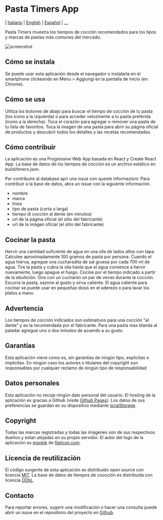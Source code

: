# Pasta Timers App

| [Italiano](https://github.com/jenkin/pasta-timers-app/blob/master/README.md) | [English](https://github.com/jenkin/pasta-timers-app/blob/master/README-en.md) | [Español](https://github.com/jenkin/pasta-timers-app/blob/master/README-es.md) | [...](https://github.com/jenkin/pasta-timers-app/issues/15)

Pasta Timers muestra los tiempos de cocción recomendados para los tipos y marcas de pastas más comunes del mercado.

![screenshot](https://repository-images.githubusercontent.com/214686946/4b0a8980-ed27-11e9-827f-88954c137291)

## Cómo se instala

Se puede usar esta aplicación desde el navegador o instalarla en el smartphone clickeando en Menu > Aggiungi en la pantalla de Inicio (en Chrome).

## Cómo se usa

Utiliza los botones de abajo para buscar el tiempo de cocción de tu pasta (los ícono a la izquierda)
o para acceder velozmente a tu pasta preferida (icono a la derecha).
Toca el corazón para agregar o remover una pasta de tu lista de favoritos.
Toca la imagen de una pasta para abrir su página oficial de productos y descubrir todos los detalles y las recetas recomendadas.

## Cómo contribuir

La aplicación es una Progressive Web App basada en React y Create React App.
La base de datos de los tiempos de cocción es un archivo estático en build/timers.json.

Per contribuire al database apri una issue con queste informazioni:
Para contribuir a la base de datos, abra un issue con la siguiente información.

* nombre
* marca
* linea
* tipo de pasta (corta o larga)
* tiempo di cocción al dente (en minutos)
* url de la página oficial (el sitio del fabricante)
* url de la imágen oficial (el sitio del fabricante)

## Cocinar la pasta

Hervir una cantidad suficiente de agua en una olla de lados altos con tapa.
Calculee aproximadamente 100 gramos de pasta por persona. Cuando el agua hierva, agregue una cucharadita de sal gruesa por cada 700 ml de agua. 
Tire la pasta y cubra la olla hasta que el agua comience a hervir nuevamente, luego apague el fuego. 
Cocine por el tiempo indicado a partir de la ebullición.
Gire con un cucharón un par de veces durante la cocción.
Escurra la pasta, sazone al gusto y sirva caliente. 
El agua caliente para cocinar se puede usar en pequeñas dosis en el aderezo o para lavar los platos a mano.

## Advertencia

Los tiempos de cocción indicados son estimativos para una cocción "al dente" y es la recomendada por el fabricante.
Para una pasta mas blanda al paladar agregue uno o dos minutos de acuerdo a su gusto.

## Garantías

Esta aplicación viene como es, sin garantías de ningún tipo, explicitas o implícitas.
En ningún caso los autores o titulares del copyright son responsables por cualquier reclamo de ningún tipo de responsabilidad

## Datos personales

Esta aplicación no recoje ningún dato personal del usuario.
El hosting de la aplicación es gracias a Github (visite <a href="https://pages.github.com/" rel="noopener noreferrer" target="_blank">Github Pages</a>).
Los datos de sus preferencias se guardan en su dispositivo mediante <a href="https://developer.mozilla.org/en-US/docs/Web/API/Window/localStorage" rel="noopener noreferrer" target="_blank">localStorage</a>.

## Copyright

Todas las marcas registradas y todas las imágenes son de sus respectivos dueños y estan alojadas en su propio servidor.
El autor del logo de la aplicación es <a href="https://www.flaticon.com/authors/monkik" title="monkik">monkik</a> de <a href="https://www.flaticon.com/" title="Flaticon">flaticon.com</a>.

## Licencia de reutilización

El código surgente de esta aplicación es distribuido open source con licencia <a href="https://tldrlegal.com/license/mit-license" rel="noopener noreferrer" target="_blank">MIT</a>.
La base de datos de tiempos de coocción es distribuida con licencia <a href="https://tldrlegal.com/license/odc-open-database-license-(odbl)" rel="noopener noreferrer" target="_blank">ODbL</a>.

## Contacto

Para reportar errores, sugerir una modificación o hacer una consulta puede abrir un issue en el repositorio del proyecto en <a href="https://github.com/jenkin/pasta-timers-app/issues" rel="noopener noreferrer" target="_blank">Github</a>.
